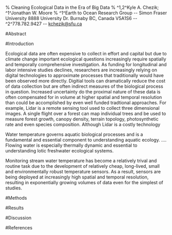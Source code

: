 % Cleaning Ecological Data in the Era of Big Data
% ^1,2^Kyle A. Chezik; ^1^Jonathan W. Moore
% ^1^Earth to Ocean Research Group -- Simon Fraser University 8888 University Dr. Burnaby BC, Canada V5A1S6 -- ^2^778.782.9427 -- kchezik@sfu.ca

#Abstract

#Introduction

Ecological data are often expensive to collect in effort and capital but due to climate change important ecological questions increasingly require spatially and temporally comprehensive investigation. As funding for longitudinal and labor intensive studies declines, researchers are increasingly relying on digital technologies to approximate processes that traditionally would have been observed more directly. Digitial tools can dramatically reduce the cost of data collection but are often indirect measures of the biological process in question. Increased uncertainty do the proximal nature of these data is often compensated for in volume at higher spatial and temporal resolution than could be accomplished by even well funded tradtional approaches. For example, Lidar is a remote sensing tool used to collect three dimensional images. A single flight over a forest can map individual trees and be used to measure forest growth, canopy density, terrain topology, photosynthetic rate and even species composition. Although Lidar is a costly technology 

Water temperature governs aquatic biological processes and is a fundamental and essential component to understanding aquatic ecology. .... Flowing water is especially thermally dynamic and essential to understanding lotic freshwater ecological systems.

Monitoring stream water temperature has become a relatively trival and routine task due to the development of relatively cheap, long-lived, small and environmentally robust temperature sensors. As a result, sensors are being deployed at increasingly high spatial and temporal resolution, resulting in exponentially growing volumes of data even for the simplest of studies.

#Methods

#Results

#Discussion

#References
